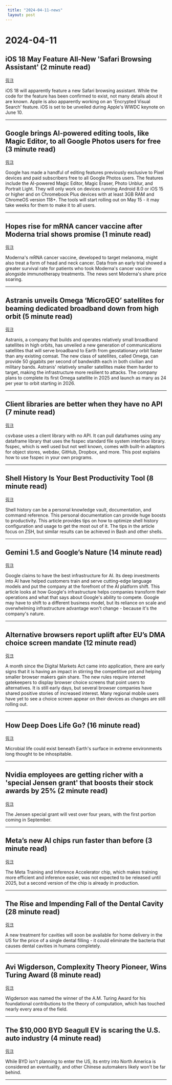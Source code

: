 ```yaml
---
 title: "2024-04-11-news"
 layout: post
---
```

<h1>2024-04-11</h1><h2>iOS 18 May Feature All-New 'Safari Browsing Assistant' (2 minute read)</h2><p><a href="https://www.macrumors.com/2024/04/10/ios-18-safari-browsing-assistant-rumor/?utm_source=tldrnewsletter">링크</a>  </p><p>iOS 18 will apparently feature a new Safari browsing assistant. While the code for the feature has been confirmed to exist, not many details about it are known. Apple is also apparently working on an 'Encrypted Visual Search' feature. iOS is set to be unveiled during Apple's WWDC keynote on June 10. </p><hr /><h2>Google brings AI-powered editing tools, like Magic Editor, to all Google Photos users for free (3 minute read)</h2><p><a href="https://techcrunch.com/2024/04/10/google-brings-ai-powered-editing-tools-like-magic-editor-to-all-google-photos-users-for-free/?utm_source=tldrnewsletter">링크</a>  </p><p>Google has made a handful of editing features previously exclusive to Pixel devices and paid subscribers free to all Google Photos users. The features include the AI-powered Magic Editor, Magic Eraser, Photo Unblur, and Portrait Light. They will only work on devices running Android 8.0 or iOS 15 or higher and on Chromebook Plus devices with at least 3GB RAM and ChromeOS version 118+. The tools will start rolling out on May 15 - it may take weeks for them to make it to all users. </p><hr /><h2>Hopes rise for mRNA cancer vaccine after Moderna trial shows promise (1 minute read)</h2><p><a href="https://www.semafor.com/article/04/10/2024/hopes-rise-for-mrna-cancer-vaccine-after-moderna-trial-shows-promise?utm_source=tldrnewsletter">링크</a>  </p><p>Moderna's mRNA cancer vaccine, developed to target melanoma, might also treat a form of head and neck cancer. Data from an early trial showed a greater survival rate for patients who took Moderna's cancer vaccine alongside immunotherapy treatments. The news sent Moderna's share price soaring. </p><hr /><h2>Astranis unveils Omega ‘MicroGEO’ satellites for beaming dedicated broadband down from high orbit (5 minute read)</h2><p><a href="https://techcrunch.com/2024/04/10/astranis-unveils-omega-microgeo-satellites-for-beaming-dedicated-broadband-down-from-high-orbit/?utm_source=tldrnewsletter">링크</a>  </p><p>Astranis, a company that builds and operates relatively small broadband satellites in high orbits, has unveiled a new generation of communications satellites that will serve broadband to Earth from geostationary orbit faster than any existing comsat. The new class of satellites, called Omega, can provide 50 gigabits per second of bandwidth each in both civilian and military bands. Astranis' relatively smaller satellites make them harder to target, making the infrastructure more resilient to attacks. The company plans to complete its first Omega satellite in 2025 and launch as many as 24 per year to orbit starting in 2026. </p><hr /><h2>Client libraries are better when they have no API (7 minute read)</h2><p><a href="https://csvbase.com/blog/7?utm_source=tldrnewsletter">링크</a>  </p><p>csvbase uses a client library with no API. It can pull dataframes using any dataframe library that uses the fsspec standard file system interface library. fsspec, which is well used but not well known, comes with built-in adaptors for object stores, webdav, GitHub, Dropbox, and more. This post explains how to use fsspec in your own programs. </p><hr /><h2>Shell History Is Your Best Productivity Tool (8 minute read)</h2><p><a href="https://martinheinz.dev/blog/110?utm_source=tldrnewsletter">링크</a>  </p><p>Shell history can be a personal knowledge vault, documentation, and command reference. This personal documentation can provide huge boosts to productivity. This article provides tips on how to optimize shell history configuration and usage to get the most out of it. The tips in the article focus on ZSH, but similar results can be achieved in Bash and other shells. </p><hr /><h2>Gemini 1.5 and Google’s Nature (14 minute read)</h2><p><a href="https://stratechery.com/2024/gemini-1-5-and-googles-nature/?utm_source=tldrnewsletter">링크</a>  </p><p>Google claims to have the best infrastructure for AI. Its deep investments into AI have helped customers train and serve cutting-edge language models and put the company at the forefront of the AI platform shift. This article looks at how Google's infrastructure helps companies transform their operations and what that says about Google's ability to compete. Google may have to shift to a different business model, but its reliance on scale and overwhelming infrastructure advantage won't change - because it's the company's nature. </p><hr /><h2>Alternative browsers report uplift after EU’s DMA choice screen mandate (12 minute read)</h2><p><a href="https://techcrunch.com/2024/04/10/eu-dma-browser-choice-screen-early-impact/?utm_source=tldrnewsletter">링크</a>  </p><p>A month since the Digital Markets Act came into application, there are early signs that it is having an impact in stirring the competitive pot and helping smaller browser makers gain share. The new rules require internet gatekeepers to display browser choice screens that point users to alternatives. It is still early days, but several browser companies have shared positive stories of increased interest. Many regional mobile users have yet to see a choice screen appear on their devices as changes are still rolling out. </p><hr /><h2>How Deep Does Life Go? (16 minute read)</h2><p><a href="https://thereader.mitpress.mit.edu/how-deep-does-life-go/?utm_source=tldrnewsletter">링크</a>  </p><p>Microbial life could exist beneath Earth's surface in extreme environments long thought to be inhospitable. </p><hr /><h2>Nvidia employees are getting richer with a 'special Jensen grant' that boosts their stock awards by 25% (2 minute read)</h2><p><a href="https://news.yahoo.com/tech/nvidia-employees-getting-richer-special-095141943.html?utm_source=tldrnewsletter">링크</a>  </p><p>The Jensen special grant will vest over four years, with the first portion coming in September. </p><hr /><h2>Meta’s new AI chips run faster than before (3 minute read)</h2><p><a href="https://www.theverge.com/2024/4/10/24125924/meta-mtia-ai-chips-algorithm-training?utm_source=tldrnewsletter">링크</a>  </p><p>The Meta Training and Inference Accelerator chip, which makes training more efficient and inference easier, was not expected to be released until 2025, but a second version of the chip is already in production. </p><hr /><h2>The Rise and Impending Fall of the Dental Cavity (28 minute read)</h2><p><a href="https://www.cremieux.xyz/p/the-rise-and-impending-fall-of-the?utm_source=tldrnewsletter">링크</a>  </p><p>A new treatment for cavities will soon be available for home delivery in the US for the price of a single dental filling - it could eliminate the bacteria that causes dental cavities in humans completely. </p><hr /><h2>Avi Wigderson, Complexity Theory Pioneer, Wins Turing Award (8 minute read)</h2><p><a href="https://www.quantamagazine.org/avi-wigderson-complexity-theory-pioneer-wins-turing-award-20240410/?utm_source=tldrnewsletter">링크</a>  </p><p>Wigderson was named the winner of the A.M. Turing Award for his foundational contributions to the theory of computation, which has touched nearly every area of the field. </p><hr /><h2>The $10,000 BYD Seagull EV is scaring the U.S. auto industry (4 minute read)</h2><p><a href="https://www.teslarati.com/10000-byd-seagull-us-auto/?utm_source=tldrnewsletter">링크</a>  </p><p>While BYD isn't planning to enter the US, its entry into North America is considered an eventuality, and other Chinese automakers likely won't be far behind. </p><hr />